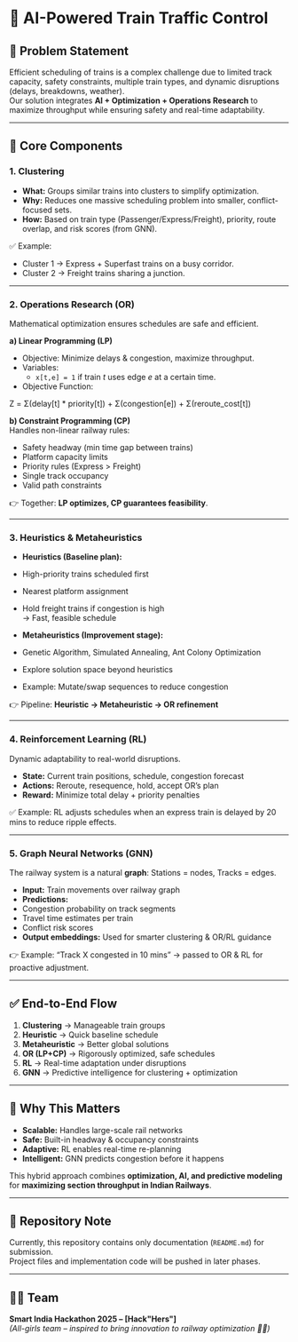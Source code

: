 

# 🚆 AI-Powered Train Traffic Control

## 📌 Problem Statement
Efficient scheduling of trains is a complex challenge due to limited track capacity, safety constraints, multiple train types, and dynamic disruptions (delays, breakdowns, weather).  
Our solution integrates **AI + Optimization + Operations Research** to maximize throughput while ensuring safety and real-time adaptability.

---

## 🔑 Core Components

### 1. **Clustering**
- **What:** Groups similar trains into clusters to simplify optimization.  
- **Why:** Reduces one massive scheduling problem into smaller, conflict-focused sets.  
- **How:** Based on train type (Passenger/Express/Freight), priority, route overlap, and risk scores (from GNN).  

✅ Example:  
- Cluster 1 → Express + Superfast trains on a busy corridor.  
- Cluster 2 → Freight trains sharing a junction.  

---

### 2. **Operations Research (OR)**
Mathematical optimization ensures schedules are safe and efficient.

**a) Linear Programming (LP)**  
- Objective: Minimize delays & congestion, maximize throughput.  
- Variables:  
  - `x[t,e] = 1` if train *t* uses edge *e* at a certain time.  
- Objective Function:

Z = Σ(delay[t] * priority[t]) + Σ(congestion[e]) + Σ(reroute_cost[t])

**b) Constraint Programming (CP)**  
Handles non-linear railway rules:  
- Safety headway (min time gap between trains)  
- Platform capacity limits  
- Priority rules (Express > Freight)  
- Single track occupancy  
- Valid path constraints  

👉 Together: **LP optimizes, CP guarantees feasibility**.

---

### 3. **Heuristics & Metaheuristics**
- **Heuristics (Baseline plan):**  
- High-priority trains scheduled first  
- Nearest platform assignment  
- Hold freight trains if congestion is high  
→ Fast, feasible schedule  

- **Metaheuristics (Improvement stage):**  
- Genetic Algorithm, Simulated Annealing, Ant Colony Optimization  
- Explore solution space beyond heuristics  
- Example: Mutate/swap sequences to reduce congestion  

👉 Pipeline: **Heuristic → Metaheuristic → OR refinement**

---

### 4. **Reinforcement Learning (RL)**
Dynamic adaptability to real-world disruptions.  
- **State:** Current train positions, schedule, congestion forecast  
- **Actions:** Reroute, resequence, hold, accept OR’s plan  
- **Reward:** Minimize total delay + priority penalties  

✅ Example: RL adjusts schedules when an express train is delayed by 20 mins to reduce ripple effects.

---

### 5. **Graph Neural Networks (GNN)**
The railway system is a natural **graph**: Stations = nodes, Tracks = edges.  
- **Input:** Train movements over railway graph  
- **Predictions:**  
- Congestion probability on track segments  
- Travel time estimates per train  
- Conflict risk scores  
- **Output embeddings:** Used for smarter clustering & OR/RL guidance  

👉 Example: “Track X congested in 10 mins” → passed to OR & RL for proactive adjustment.

---

## ✅ End-to-End Flow
1. **Clustering** → Manageable train groups  
2. **Heuristic** → Quick baseline schedule  
3. **Metaheuristic** → Better global solutions  
4. **OR (LP+CP)** → Rigorously optimized, safe schedules  
5. **RL** → Real-time adaptation under disruptions  
6. **GNN** → Predictive intelligence for clustering + optimization  

---

## 🌟 Why This Matters
- **Scalable:** Handles large-scale rail networks  
- **Safe:** Built-in headway & occupancy constraints  
- **Adaptive:** RL enables real-time re-planning  
- **Intelligent:** GNN predicts congestion before it happens  

This hybrid approach combines **optimization, AI, and predictive modeling** for **maximizing section throughput in Indian Railways**.

---

## 📂 Repository Note
Currently, this repository contains only documentation (`README.md`) for submission.  
Project files and implementation code will be pushed in later phases.

---

## 👩‍💻 Team
**Smart India Hackathon 2025 – [Hack"Hers"]**  
*(All-girls team – inspired to bring innovation to railway optimization 🚆✨)*
